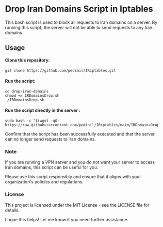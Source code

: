 # Drop Iran Domains Script in Iptables 

This bash script is used to block all requests to Iran domains on a server. By running this script, the server will not be able to send requests to any Iran domains.

## Usage

#### Clone this repository:

```
git clone https://github.com/pedinil/IRiptables.git
```

#### Run the script:

```
cd drop-iran-domains
chmod +x IRDomainsDrop.sh
./IRDomainsDrop.sh
```
#### Run the script directly in the server :
```
sudo bash -c "$(wget -qO- https://raw.githubusercontent.com/pedinil/IRiptables/main/IRDomainsDrop.sh)"
```
Confirm that the script has been successfully executed and that the server can no longer send requests to Iran domains.

### Note

If you are running a VPN server and you do not want your server to access Iran domains, this script can be useful for you.

Please use this script responsibly and ensure that it aligns with your organization's policies and regulations.

### License

This project is licensed under the MIT License - see the LICENSE file for details.

I hope this helps! Let me know if you need further assistance.
